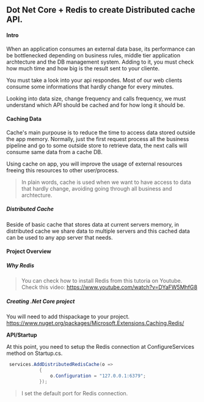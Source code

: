 ## Dot Net Core + Redis to create Distributed cache API.

#### Intro

When an application consumes an external data base, its performance can be bottlenecked depending on business rules, middle tier application archtecture and the DB management system. Adding to it, you must check how much time and how big is the result sent to your cliente.

You must take a look into your api respondes. Most of our web clients consume some informations that hardly change for every minutes.

Looking into data size, change frequency and calls frequency, we must understand which API should be cached and for how long it should be.


#### Caching Data

Cache's main purpouse is to reduce the time to access data stored outside the app memory. Normally, just the first request process all the business pipeline and go to some outside store to retrieve data, the next calls will consume same data from a cache DB. 

Using cache on app, you will improve the usage of external resources freeing this resources to other user/process. 

> In plain words, cache is used when we want to have access to data that hardly change, avoiding going through all business and archtecture.

##### Distributed Cache

Beside of basic cache that stores data at current servers memory, in distributed cache we share data to multiple servers and this cached data can be used to any app server that needs.

#### Project Overview

##### Why Redis

> You can check how to install Redis from this tutoria on Youtube.
Check this video: https://www.youtube.com/watch?v=DYaFW5MhfG8

##### Creating .Net Core project

You will need to add thispackage to your project.
https://www.nuget.org/packages/Microsoft.Extensions.Caching.Redis/

**API/Startup**

At this point, you need to setup the Redis connection at ConfigureServices method on Startup.cs.

```cs
 services.AddDistributedRedisCache(o =>
            {
                o.Configuration = "127.0.0.1:6379";
            });
```
> I set the default port for Redis connection.


